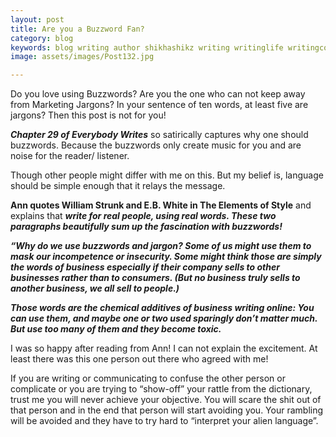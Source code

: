 ```yaml
---
layout: post
title: Are you a Buzzword Fan?
category: blog
keywords: blog writing author shikhashikz writing writinglife writingcommunity dailyblogpost dailyblogpostchallenge marketingjargon buzzword
image: assets/images/Post132.jpg

---
```

Do you love using Buzzwords? Are you the one who can not keep away from Marketing Jargons? In your sentence of ten words, at least five are jargons? Then this post is not for you!

***Chapter 29 of Everybody Writes*** so satirically captures why one should buzzwords. Because the buzzwords only create music for you and are noise for the reader/ listener. 

Though other people might differ with me on this. But my belief is, language should be simple enough that it relays the message. 

**Ann quotes William Strunk and E.B. White in The Elements of Style** and explains that ***write for real people, using real words. These two paragraphs beautifully sum up the fascination with buzzwords!***

***“Why do we use buzzwords and jargon? Some of us might use them to mask our incompetence or insecurity. Some might think those are simply the words of business especially if their company sells to other businesses rather than to consumers. (But no business truly sells to another business, we all sell to people.)***

***Those words are the chemical additives of business writing online: You can use them, and maybe one or two used sparingly don’t matter much. But use too many of them and they become toxic.***

I was so happy after reading from Ann! I can not explain the excitement. At least there was this one person out there who agreed with me!

If you are writing or communicating to confuse the other person or complicate or you are trying to “show-off” your rattle from the dictionary, trust me you will never achieve your objective. You will scare the shit out of that person and in the end that person will start avoiding you. Your rambling will be avoided and they have to try hard to “interpret your alien language”.


